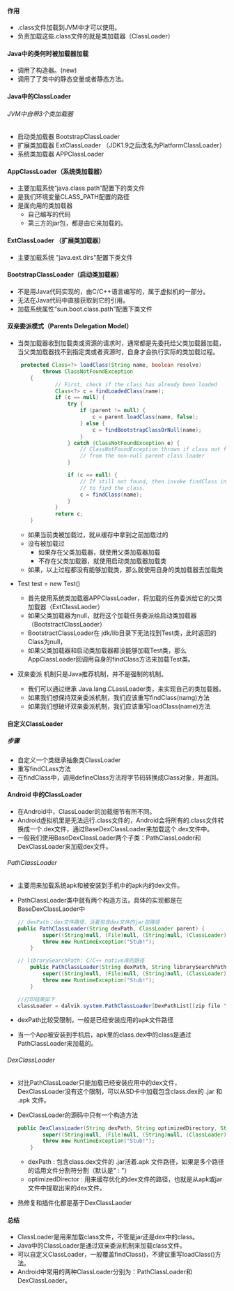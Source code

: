 #### 作用

- .class文件加载到JVM中才可以使用。
- 负责加载这些.class文件的就是类加载器（ClassLoader）

#### Java中的类何时被加载器加载

- 调用了构造器。(new)
- 调用了了类中的静态变量或者静态方法。

#### Java中的ClassLoader

###### JVM中自带3个类加载器

- 启动类加载器 BootstrapClassLoader
- 扩展类加载器 ExtClassLoader （JDK1.9之后改名为PlatformClassLoader）
- 系统类加载器 APPClassLoader

#### AppClassLoader（系统类加载器）

- 主要加载系统“java.class.path”配置下的类文件
- 是我们环境变量CLASS_PATH配置的路径
- 是面向用的类加载器
  - 自己编写的代码
  - 第三方的jar包，都是由它来加载的。

#### ExtClassLoader （扩展类加载器）

- 主要加载系统 "java.ext.dirs"配置下类文件

#### BootstrapClassLoader（启动类加载器）

- 不是用Java代码实现的，由C/C++语言编写的，属于虚拟机的一部分。
- 无法在Java代码中直接获取到它的引用。
- 加载系统属性“sun.boot.class.path”配置下类文件

#### 双亲委派模式（Parents Delegation Model）

- 当类加载器收到加载类或资源的请求时，通常都是先委托给父类加载器加载，当父类加载器找不到指定类或者资源时，自身才会执行实际的类加载过程。

  ```java
   protected Class<?> loadClass(String name, boolean resolve)
          throws ClassNotFoundException
      {
              // First, check if the class has already been loaded
              Class<?> c = findLoadedClass(name);
              if (c == null) {
                  try {
                      if (parent != null) {
                          c = parent.loadClass(name, false);
                      } else {
                          c = findBootstrapClassOrNull(name);
                      }
                  } catch (ClassNotFoundException e) {
                      // ClassNotFoundException thrown if class not found
                      // from the non-null parent class loader
                  }
  
                  if (c == null) {
                      // If still not found, then invoke findClass in order
                      // to find the class.
                      c = findClass(name);
                  }
              }
              return c;
      }
  ```

  - 如果当前类被加载过，就从缓存中拿到之前加载过的
  - 没有被加载过
    - 如果存在父类加载器，就使用父类加载器加载
    - 不存在父类加载器，就使用启动类加载器加载类
  - 如果，以上过程都没有能够加载类，那么就使用自身的类加载器去加载类

- Test test = new Test()

  - 首先使用系统类加载器APPClassLoader，将加载的任务委派给它的父类加载器（ExtClassLaoder）
  - 如果父类加载器为null，就将这个加载任务委派给启动类加载器（BootstractClassLaoder）
  - BootstractClassLoader在 jdk/lib目录下无法找到Test类，此时返回的Class为null，
  - 如果父类加载器和启动类加载器都没能够加载Test类，那么AppClassLoader回调用自身的findClass方法来加载Test类。

- 双亲委派 机制只是Java推荐机制，并不是强制的机制。

  - 我们可以通过继承 Java.lang.CLassLoader类，来实现自己的类加载器。
  - 如果我们想保持双亲委派机制，我们应该重写findClass(namg)方法
  - 如果我们想破坏双亲委派机制，我们应该重写loadClass(name)方法

#### 自定义ClassLoader

##### 步骤

- 自定义一个类继承抽象类ClassLoader
- 重写findCLass方法
- 在findClass中，调用defineClass方法将字节码转换成Class对象，并返回。

#### Android 中的ClassLoader

- 在Android中，ClassLoader的加载细节有所不同。
- Android虚拟机里是无法运行.class文件的，Android会将所有的.class文件转换成一个.dex文件，通过BaseDexClassLoader来加载这个.dex文件中。
- 一般我们使用BaseDexClassLoader两个子类：PathClassLoader和DexClassLoader来加载dex文件。

###### PathClassLoader

- 主要用来加载系统apk和被安装到手机中的apk内的dex文件。

- PathClassLoader类中就有两个构造方法，具体的实现都是在BaseDexClassLaoder中

  ```java
  // dexPath：dex文件路径，活着包含dex文件的jar包路径
  public PathClassLoader(String dexPath, ClassLoader parent) {
          super((String)null, (File)null, (String)null, (ClassLoader)null);
          throw new RuntimeException("Stub!");
      }
  
  // librarySearchPath: C/C++ native库的路径
      public PathClassLoader(String dexPath, String librarySearchPath, ClassLoader parent) {
          super((String)null, (File)null, (String)null, (ClassLoader)null);
          throw new RuntimeException("Stub!");
      }
  
  //打印结果如下
  classLoader = dalvik.system.PathClassLoader[DexPathList[[zip file "/data/app/com.dashingqi.classifybyjd-U-rbD7-hGiY-Xlo1oaKLsw==/base.apk"],nativeLibraryDirectories=[/data/app/com.dashingqi.classifybyjd-U-rbD7-hGiY-Xlo1oaKLsw==/lib/arm64, /system/lib64, /system/vendor/lib64]]]
  ```

- dexPath比较受限制，一般是已经安装应用的apk文件路径

- 当一个App被安装到手机后，apk里的class.dex中的class是通过PathClassLoader来加载的。

###### DexClassLoader

- 对比PathClassLoader只能加载已经安装应用中的dex文件，DexClassLoader没有这个限制，可以从SD卡中加载包含class.dex的 .jar 和 .apk 文件。

- DexClassLoader的源码中只有一个构造方法

  ```java
  public DexClassLoader(String dexPath, String optimizedDirectory, String librarySearchPath, ClassLoader parent) {
          super((String)null, (File)null, (String)null, (ClassLoader)null);
          throw new RuntimeException("Stub!");
      }
  ```

  - dexPath : 包含class.dex文件的 .jar活着.apk 文件路径，如果是多个路径的话用文件分割符分割（默认是" : "）
  - optimizedDirector : 用来缓存优化的dex文件的路径，也就是从apk或jar文件中提取出来的dex文件。

- 热修复和插件化都是基于DexClassLaoder

#### 总结

- ClassLoader是用来加载class文件，不管是jar还是dex中的class。
- Java中的ClassLoader是通过双亲委派机制来加载class文件。
- 可以自定义ClassLoader，一般覆盖findClass()，不建议重写loadClass()方法。
- Android中常用的两种ClassLoader分别为：PathClassLoader和DexClassLoader。